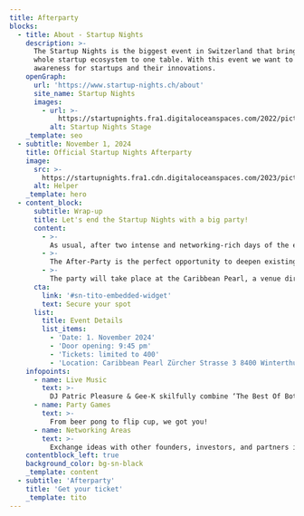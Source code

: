 ```yaml
---
title: Afterparty
blocks:
  - title: About - Startup Nights
    description: >-
      The Startup Nights is the biggest event in Switzerland that brings the
      whole startup ecosystem to one table. With this event we want to create
      awareness for startups and their innovations.
    openGraph:
      url: 'https://www.startup-nights.ch/about'
      site_name: Startup Nights
      images:
        - url: >-
            https://startupnights.fra1.digitaloceanspaces.com/2022/pictures/stage.jpg
          alt: Startup Nights Stage
    _template: seo
  - subtitle: November 1, 2024
    title: Official Startup Nights Afterparty
    image:
      src: >-
        https://startupnights.fra1.cdn.digitaloceanspaces.com/2023/pictures/2023-afterparty.png
      alt: Helper
    _template: hero
  - content_block:
      subtitle: Wrap-up
      title: Let's end the Startup Nights with a big party!
      content:
        - >-
          As usual, after two intense and networking-rich days of the expo, the obligatory After-Party will take place on Friday evening. This year, we've planned something special: the official After-Party of the Startup Nights will be held at a separate location. With this, we aim to offer you an even better party experience in a suitable environment with higher quality.
        - >-
          The After-Party is the perfect opportunity to deepen existing connections and make new ones. We want to use this opportunity to reflect on the past two days of the expo, celebrate, and wrap up the Startup Nights in a relaxed atmosphere. Many other founders will be there, eager to network in a casual setting and toast to two successful days.
        - >-
          The party will take place at the Caribbean Pearl, a venue directly at Winterthur train station. Spaces are limited, so make sure to secure your ticket for this year's After-Party as soon as possible!
      cta:
        link: '#sn-tito-embedded-widget'
        text: Secure your spot
      list:
        title: Event Details
        list_items:
          - 'Date: 1. November 2024'
          - 'Door opening: 9:45 pm'
          - 'Tickets: limited to 400'
          - 'Location: Caribbean Pearl Zürcher Strasse 3 8400 Winterthur'
    infopoints:
      - name: Live Music
        text: >-
          DJ Patric Pleasure & Gee-K skilfully combine ‘The Best Of Both Worlds’ by merging live music and DJ set as ‘DJandGuitar’ to create a rousing performance. This creates the feeling of a live band - simply with a more diverse selection of songs and different music genres from RnB & Soul to Hip Hop to Disco & Funk to Rock, chart hits and pumping NuDisco beats.
      - name: Party Games
        text: >-
          From beer pong to flip cup, we got you!
      - name: Networking Areas
        text: >-
          Exchange ideas with other founders, investors, and partners in a relaxed atmosphere
    contentblock_left: true
    background_color: bg-sn-black
    _template: content
  - subtitle: 'Afterparty'
    title: 'Get your ticket'
    _template: tito
---
```


